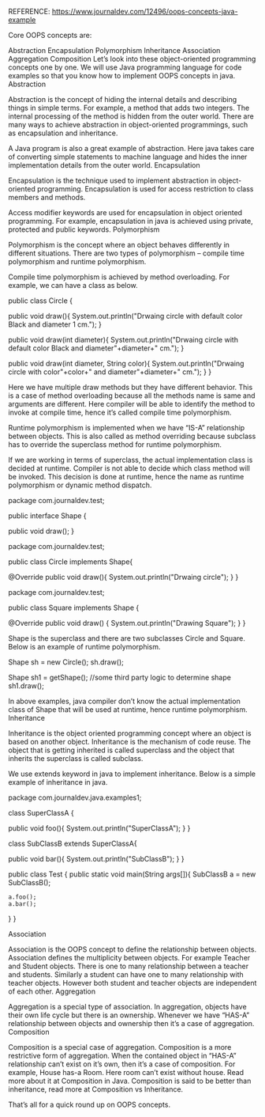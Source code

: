 REFERENCE: https://www.journaldev.com/12496/oops-concepts-java-example

Core OOPS concepts are:

Abstraction
Encapsulation
Polymorphism
Inheritance
Association
Aggregation
Composition
Let’s look into these object-oriented programming concepts one by one. We will use Java programming language for code examples so that you know how to implement OOPS concepts in java. Abstraction

Abstraction is the concept of hiding the internal details and describing things in simple terms. For example, a method that adds two integers. The internal processing of the method is hidden from the outer world. There are many ways to achieve abstraction in object-oriented programmings, such as encapsulation and inheritance.

A Java program is also a great example of abstraction. Here java takes care of converting simple statements to machine language and hides the inner implementation details from the outer world. Encapsulation

Encapsulation is the technique used to implement abstraction in object-oriented programming. Encapsulation is used for access restriction to class members and methods.

Access modifier keywords are used for encapsulation in object oriented programming. For example, encapsulation in java is achieved using private, protected and public keywords. Polymorphism

Polymorphism is the concept where an object behaves differently in different situations. There are two types of polymorphism – compile time polymorphism and runtime polymorphism.

Compile time polymorphism is achieved by method overloading. For example, we can have a class as below.

public class Circle {

public void draw(){
	System.out.println("Drwaing circle with default color Black and diameter 1 cm.");
}

public void draw(int diameter){
	System.out.println("Drwaing circle with default color Black and diameter"+diameter+" cm.");
}

public void draw(int diameter, String color){
	System.out.println("Drwaing circle with color"+color+" and diameter"+diameter+" cm.");
}
}

Here we have multiple draw methods but they have different behavior. This is a case of method overloading because all the methods name is same and arguments are different. Here compiler will be able to identify the method to invoke at compile time, hence it’s called compile time polymorphism.

Runtime polymorphism is implemented when we have “IS-A” relationship between objects. This is also called as method overriding because subclass has to override the superclass method for runtime polymorphism.

If we are working in terms of superclass, the actual implementation class is decided at runtime. Compiler is not able to decide which class method will be invoked. This decision is done at runtime, hence the name as runtime polymorphism or dynamic method dispatch.

package com.journaldev.test;

public interface Shape {

public void draw();
}

package com.journaldev.test;

public class Circle implements Shape{

@Override
public void draw(){
	System.out.println("Drwaing circle");
}
}

package com.journaldev.test;

public class Square implements Shape {

@Override
public void draw() {
	System.out.println("Drawing Square");
}
}

Shape is the superclass and there are two subclasses Circle and Square. Below is an example of runtime polymorphism.

Shape sh = new Circle(); sh.draw();

Shape sh1 = getShape(); //some third party logic to determine shape sh1.draw();

In above examples, java compiler don’t know the actual implementation class of Shape that will be used at runtime, hence runtime polymorphism. Inheritance

Inheritance is the object oriented programming concept where an object is based on another object. Inheritance is the mechanism of code reuse. The object that is getting inherited is called superclass and the object that inherits the superclass is called subclass.

We use extends keyword in java to implement inheritance. Below is a simple example of inheritance in java.

package com.journaldev.java.examples1;

class SuperClassA {

public void foo(){
	System.out.println("SuperClassA");
}
}

class SubClassB extends SuperClassA{

public void bar(){
	System.out.println("SubClassB");
}
}

public class Test { public static void main(String args[]){ SubClassB a = new SubClassB();

	a.foo();
	a.bar();
}
}

Association

Association is the OOPS concept to define the relationship between objects. Association defines the multiplicity between objects. For example Teacher and Student objects. There is one to many relationship between a teacher and students. Similarly a student can have one to many relationship with teacher objects. However both student and teacher objects are independent of each other. Aggregation

Aggregation is a special type of association. In aggregation, objects have their own life cycle but there is an ownership. Whenever we have “HAS-A” relationship between objects and ownership then it’s a case of aggregation. Composition

Composition is a special case of aggregation. Composition is a more restrictive form of aggregation. When the contained object in “HAS-A” relationship can’t exist on it’s own, then it’s a case of composition. For example, House has-a Room. Here room can’t exist without house. Read more about it at Composition in Java. Composition is said to be better than inheritance, read more at Composition vs Inheritance.

That’s all for a quick round up on OOPS concepts.
